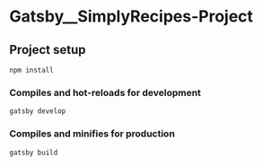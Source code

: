 # Gatsby__SimplyRecipes-Project

## Project setup
```
npm install
```

### Compiles and hot-reloads for development
```
gatsby develop
```

### Compiles and minifies for production
```
gatsby build
```
